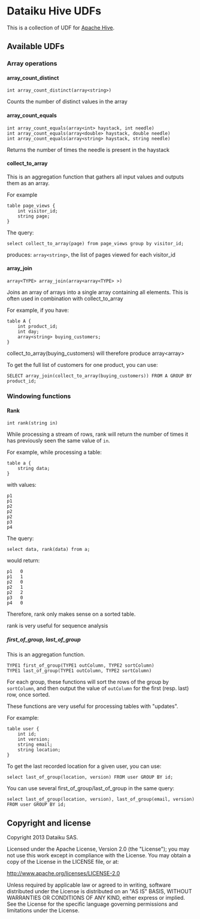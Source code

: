 # Dataiku Hive UDFs

This is a collection of UDF for [Apache Hive](http://apache.hive.org).

## Available UDFs

### Array operations

#### array_count_distinct

    int array_count_distinct(array<string>)

Counts the number of distinct values in the array

#### array_count_equals

    int array_count_equals(array<int> haystack, int needle)
    int array_count_equals(array<double> haystack, double needle)
    int array_count_equals(array<string> haystack, string needle)

Returns the number of times the needle is present in the haystack

#### collect_to_array

This is an aggregation function that gathers all input values and outputs them as an array.

For example

    table page_views {
        int visitor_id;
        string page;
    }

The query:

    select collect_to_array(page) from page_views group by visitor_id;

produces: `array<string>`, the list of pages viewed for each visitor_id

#### array_join

    array<TYPE> array_join(array<array<TYPE> >)

Joins an array of arrays into a single array containing all elements.
This is often used in combination with collect_to_array

For example, if you have:

    table A {
        int product_id;
        int day;
        array<string> buying_customers;
    }

collect_to_array(buying_customers) will therefore produce array<array<string>>

To get the full list of customers for one product, you can use:

    SELECT array_join(collect_to_array(buying_customers)) FROM A GROUP BY product_id;
    
### Windowing functions

#### Rank

    int rank(string in)
    
While processing a stream of rows, rank will return the number of times it has previously seen the same value of `in`.

For example, while processing a table:
   
    table a {
        string data;
    }
    
with values:

    p1
    p1
    p2
    p2
    p2
    p3
    p4

The query:

    select data, rank(data) from a;

would return:

    p1   0
    p1   1
    p2   0
    p2   1
    p2   2
    p3   0
    p4   0
    
Therefore, rank only makes sense on a sorted table.

rank is very useful for sequence analysis

##### first_of_group, last_of_group

This is an aggregation function.

    TYPE1 first_of_group(TYPE1 outColumn, TYPE2 sortColumn)
    TYPE1 last_of_group(TYPE1 outColumn, TYPE2 sortColumn)
    
For each group, these functions will sort the rows of the group by `sortColumn`, and then 
output the value of `outColumn` for the first (resp. last) row, once sorted.

These functions are very useful for processing tables with "updates".

For example:

    table user {
        int id;
        int version;
        string email;
        string location;
    }

To get the last recorded location for a given user, you can use:

    select last_of_group(location, version) FROM user GROUP BY id;

You can use several first_of_group/last_of_group in the same query:

    select last_of_group(location, version), last_of_group(email, version) FROM user GROUP BY id;



## Copyright and license

Copyright 2013 Dataiku SAS.

Licensed under the Apache License, Version 2.0 (the "License"); you may not use this work except in compliance with the License. You may obtain a copy of the License in the LICENSE file, or at:

http://www.apache.org/licenses/LICENSE-2.0

Unless required by applicable law or agreed to in writing, software distributed under the License is distributed on an "AS IS" BASIS, WITHOUT WARRANTIES OR CONDITIONS OF ANY KIND, either express or implied. See the License for the specific language governing permissions and limitations under the License. 
